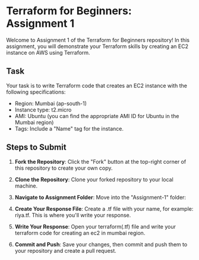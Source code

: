 # Terraform for Beginners: Assignment 1

Welcome to Assignment 1 of the Terraform for Beginners repository! In this assignment, you will demonstrate your Terraform skills by creating an EC2 instance on AWS using Terraform.

## Task

Your task is to write Terraform code that creates an EC2 instance with the following specifications:
- Region: Mumbai (ap-south-1)
- Instance type: t2.micro
- AMI: Ubuntu (you can find the appropriate AMI ID for Ubuntu in the Mumbai region)
- Tags: Include a "Name" tag for the instance.

## Steps to Submit

1. **Fork the Repository**: Click the "Fork" button at the top-right corner of this repository to create your own copy.

2. **Clone the Repository**: Clone your forked repository to your local machine.

3. **Navigate to Assignment Folder**: Move into the "Assignment-1" folder:

4. **Create Your Response File**: Create a .tf file with your name, for example: riya.tf. This is where you'll write your response.

5. **Write Your Response**: Open your terraform(.tf) file and write your terraform code for creating an ec2 in mumbai region.

6. **Commit and Push**: Save your changes, then commit and push them to your repository and create a pull request.
